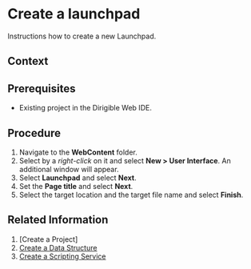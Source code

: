 # Create a launchpad
Instructions how to create a new Launchpad.

## Context

## Prerequisites
* Existing project in the Dirigible Web IDE.

## Procedure

1. Navigate to the **WebContent** folder.
2. Select by a *right-click* on it and select **New > User Interface**. An additional window will appear.
3. Select **Launchpad** and select **Next**.
4. Set the **Page title** and select **Next**.
5. Select the target location and the target file name and select **Finish**.

## Related Information

1. [Create a Project]
2. [Create a Data Structure][2]
3. [Create a Scripting Service][3]

[1]: https://github.com/dirigiblelabs/curriculum/tree/master/SimeonGeorgiev/DocumentationTask/Documentation/CreateProject.md
[2]: https://github.com/dirigiblelabs/curriculum/tree/master/SimeonGeorgiev/DocumentationTask/Documentation/DataStructure.md
[3]: https://github.com/dirigiblelabs/curriculum/tree/master/SimeonGeorgiev/DocumentationTask/Documentation/ScriptingService.md
